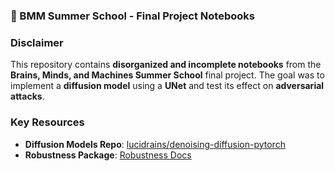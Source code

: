 ### 🧠 BMM Summer School - Final Project Notebooks

### Disclaimer
This repository contains **disorganized and incomplete notebooks** from the **Brains, Minds, and Machines Summer School** final project. The goal was to implement a **diffusion model** using a **UNet** and test its effect on **adversarial attacks**.

### Key Resources
- **Diffusion Models Repo**: [lucidrains/denoising-diffusion-pytorch](https://github.com/lucidrains/denoising-diffusion-pytorch)
- **Robustness Package**: [Robustness Docs](https://robustness.readthedocs.io/en/latest/)
